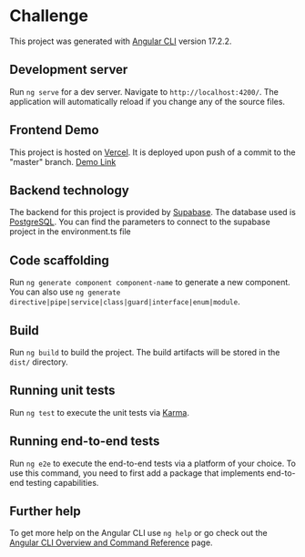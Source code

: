 # Challenge

This project was generated with [Angular CLI](https://github.com/angular/angular-cli) version 17.2.2.

## Development server

Run `ng serve` for a dev server. Navigate to `http://localhost:4200/`. The application will automatically reload if you change any of the source files.

## Frontend Demo

This project is hosted on [Vercel](https://vercel.com). It is deployed upon push of a commit to the "master" branch.
[Demo Link](https://challenge-five-phi.vercel.app)

## Backend technology

The backend for this project is provided by [Supabase](https://supabase.com). The database used is [PostgreSQL](https://www.postgresql.org/).
You can find the parameters to connect to the supabase project in the environment.ts file

## Code scaffolding

Run `ng generate component component-name` to generate a new component. You can also use `ng generate directive|pipe|service|class|guard|interface|enum|module`.

## Build

Run `ng build` to build the project. The build artifacts will be stored in the `dist/` directory.

## Running unit tests

Run `ng test` to execute the unit tests via [Karma](https://karma-runner.github.io).

## Running end-to-end tests

Run `ng e2e` to execute the end-to-end tests via a platform of your choice. To use this command, you need to first add a package that implements end-to-end testing capabilities.

## Further help

To get more help on the Angular CLI use `ng help` or go check out the [Angular CLI Overview and Command Reference](https://angular.io/cli) page.
